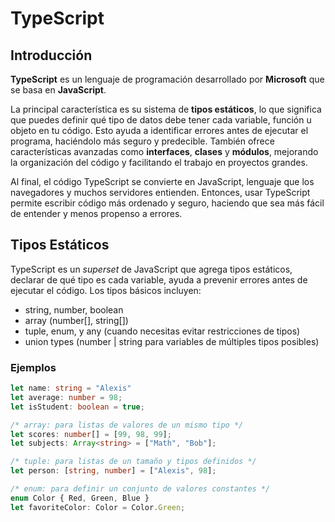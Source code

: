 # TypeScript

## Introducción

**TypeScript** es un lenguaje de programación desarrollado por **Microsoft** que se basa en **JavaScript**.

La principal característica es su sistema de **tipos estáticos**, lo que significa que puedes definir qué tipo de datos debe tener cada variable, función u objeto en tu código. Esto ayuda a identificar errores antes de ejecutar el programa, haciéndolo más seguro y predecible. También ofrece características avanzadas como **interfaces**, **clases** y **módulos**, mejorando la organización del código y facilitando el trabajo en proyectos grandes.

Al final, el código TypeScript se convierte en JavaScript, lenguaje que los navegadores y muchos servidores entienden. Entonces, usar TypeScript permite escribir código más ordenado y seguro, haciendo que sea más fácil de entender y menos propenso a errores.

## Tipos Estáticos

TypeScript es un *superset* de JavaScript que agrega tipos estáticos, declarar de qué tipo es cada variable, ayuda a prevenir errores antes de ejecutar el código. Los tipos básicos incluyen:

 - string, number, boolean
 - array (number[], string[])
 - tuple, enum, y any (cuando necesitas evitar restricciones de tipos)
 - union types (number | string para variables de múltiples tipos posibles)
 
### Ejemplos

```typescript showLineNumbers
let name: string = "Alexis"
let average: number = 98;
let isStudent: boolean = true;

/* array: para listas de valores de un mismo tipo */
let scores: number[] = [99, 98, 99];
let subjects: Array<string> = ["Math", "Bob"];

/* tuple: para listas de un tamaño y tipos definidos */
let person: [string, number] = ["Alexis", 98];

/* enum: para definir un conjunto de valores constantes */
enum Color { Red, Green, Blue }
let favoriteColor: Color = Color.Green;
```
    
<!--stackedit_data:
eyJoaXN0b3J5IjpbMTg2OTYwMzMzMywtMzg3NzkxOTIwLC0zNT
U1NzU4MywtMTc1NzcxNzM1MCw5NDUxMDQyMDUsMTg2MTcyMjI1
NiwtMjA1OTMyNDU1OV19
-->